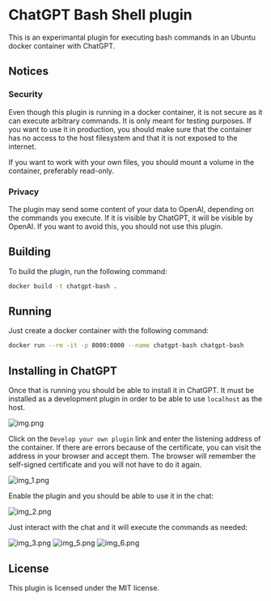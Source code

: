 # ChatGPT Bash Shell plugin

This is an experimantal plugin for executing bash commands in an Ubuntu docker container with ChatGPT. 

## Notices

### Security

Even though this plugin is running in a docker container, it is not secure as it can execute arbitrary commands.
It is only meant for testing purposes. If you want to use it in production, you should make sure that the container
has no access to the host filesystem and that it is not exposed to the internet.

If you want to work with your own files, you should mount a volume in the container, preferably read-only.

### Privacy

The plugin may send some content of your data to OpenAI, depending on the commands you execute. If it is visible
by ChatGPT, it will be visible by OpenAI. If you want to avoid this, you should not use this plugin.

## Building

To build the plugin, run the following command:

```bash
docker build -t chatgpt-bash .
```

## Running

Just create a docker container with the following command:

```bash
docker run --rm -it -p 8000:8000 --name chatgpt-bash chatgpt-bash
```

## Installing in ChatGPT

Once that is running you should be able to install it in ChatGPT.
It must be installed as a development plugin in order to be able to use `localhost` as the host.

![img.png](img.png)

Click on the `Develop your own plugin` link and enter the listening address of the container. If
there are errors because of the certificate, you can visit the address in your browser and accept them. The
browser will remember the self-signed certificate and you will not have to do it again.

![img_1.png](img_1.png)

Enable the plugin and you should be able to use it in the chat:

![img_2.png](img_2.png)

Just interact with the chat and it will execute the commands as needed:

![img_3.png](img_3.png)
![img_5.png](img_5.png)
![img_6.png](img_6.png)

## License

This plugin is licensed under the MIT license. 

